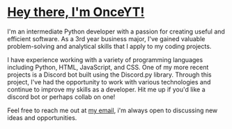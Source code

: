 # [Hey there, I'm OnceYT!](https://onceyt.github.io/)

I'm an intermediate Python developer with a passion for creating useful and efficient software. As a 3rd year business major, I've gained valuable problem-solving and analytical skills that I apply to my coding projects.

I have experience working with a variety of programming languages including Python, HTML, JavaScript, and CSS. One of my more recent projects is a Discord bot built using the Discord.py library. Through this project, I've had the opportunity to work with various technologies and continue to improve my skills as a developer. Hit me up if you'd like a discord bot or perhaps collab on one!

Feel free to reach me out at [my email](https://onceyt.github.io/links/mail), i'm always open to discussing new ideas and opportunities.
